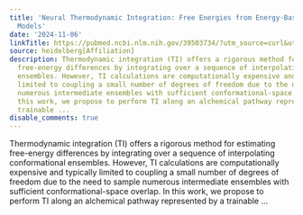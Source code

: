 ```yaml
---
title: 'Neural Thermodynamic Integration: Free Energies from Energy-Based Diffusion
  Models'
date: '2024-11-06'
linkTitle: https://pubmed.ncbi.nlm.nih.gov/39503734/?utm_source=curl&utm_medium=rss&utm_campaign=pubmed-2&utm_content=1FakS-2QOkCT8HsMOQP1bCRQ4YzyumYOmxmF0moLsQ3dFB1E9V&fc=20220326224207&ff=20241106184430&v=2.18.0.post9+e462414
source: heidelberg[Affiliation]
description: Thermodynamic integration (TI) offers a rigorous method for estimating
  free-energy differences by integrating over a sequence of interpolating conformational
  ensembles. However, TI calculations are computationally expensive and typically
  limited to coupling a small number of degrees of freedom due to the need to sample
  numerous intermediate ensembles with sufficient conformational-space overlap. In
  this work, we propose to perform TI along an alchemical pathway represented by a
  trainable ...
disable_comments: true
---
```

Thermodynamic integration (TI) offers a rigorous method for estimating free-energy differences by integrating over a sequence of interpolating conformational ensembles. However, TI calculations are computationally expensive and typically limited to coupling a small number of degrees of freedom due to the need to sample numerous intermediate ensembles with sufficient conformational-space overlap. In this work, we propose to perform TI along an alchemical pathway represented by a trainable ...